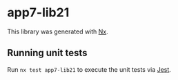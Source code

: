 # app7-lib21

This library was generated with [Nx](https://nx.dev).

## Running unit tests

Run `nx test app7-lib21` to execute the unit tests via [Jest](https://jestjs.io).
